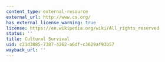 ```yaml
---
content_type: external-resource
external_url: http://www.cs.org/
has_external_license_warning: true
license: https://en.wikipedia.org/wiki/All_rights_reserved
status: ''
title: Cultural Survival
uid: c21d3885-7387-4262-a6df-c3629af93b57
wayback_url: ''
---
```


